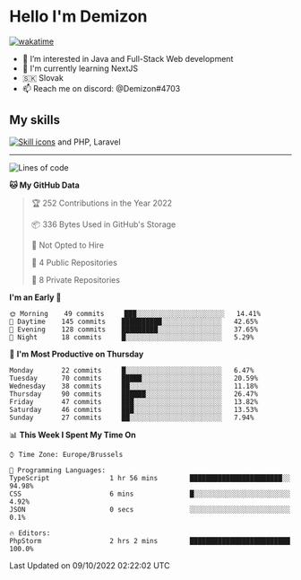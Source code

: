 # Hello I'm Demizon
[![wakatime](https://wakatime.com/badge/user/6ad1949f-d6d7-44f9-9eee-c35e54cc499b.svg)](https://wakatime.com/@6ad1949f-d6d7-44f9-9eee-c35e54cc499b)
- 👀 I’m interested in Java and Full-Stack Web development
- 🌱 I'm currently learning NextJS
- 🇸🇰 Slovak
- 📫 Reach me on discord: @Demizon#4703

## My skills
[![Skill icons](https://skillicons.dev/icons?i=java,js,ts,html,css,react,py,git,docker,linux,mysql,mongo&theme=dark)](https://github.com/Demizon3433) and PHP, Laravel

---

<!--START_SECTION:waka-->
![Lines of code](https://img.shields.io/badge/From%20Hello%20World%20I%27ve%20Written-44%20Thousand%20lines%20of%20code-blue)

**🐱 My GitHub Data** 

> 🏆 252 Contributions in the Year 2022
 > 
> 📦 336 Bytes Used in GitHub's Storage 
 > 
> 🚫 Not Opted to Hire
 > 
> 📜 4 Public Repositories 
 > 
> 🔑 8 Private Repositories  
 > 
**I'm an Early 🐤** 

```text
🌞 Morning    49 commits     ███░░░░░░░░░░░░░░░░░░░░░░   14.41% 
🌆 Daytime    145 commits    ██████████░░░░░░░░░░░░░░░   42.65% 
🌃 Evening    128 commits    █████████░░░░░░░░░░░░░░░░   37.65% 
🌙 Night      18 commits     █░░░░░░░░░░░░░░░░░░░░░░░░   5.29%

```
📅 **I'm Most Productive on Thursday** 

```text
Monday       22 commits     █░░░░░░░░░░░░░░░░░░░░░░░░   6.47% 
Tuesday      70 commits     █████░░░░░░░░░░░░░░░░░░░░   20.59% 
Wednesday    38 commits     ██░░░░░░░░░░░░░░░░░░░░░░░   11.18% 
Thursday     90 commits     ██████░░░░░░░░░░░░░░░░░░░   26.47% 
Friday       47 commits     ███░░░░░░░░░░░░░░░░░░░░░░   13.82% 
Saturday     46 commits     ███░░░░░░░░░░░░░░░░░░░░░░   13.53% 
Sunday       27 commits     ██░░░░░░░░░░░░░░░░░░░░░░░   7.94%

```


📊 **This Week I Spent My Time On** 

```text
⌚︎ Time Zone: Europe/Brussels

💬 Programming Languages: 
TypeScript               1 hr 56 mins        ███████████████████████░░   94.98% 
CSS                      6 mins              █░░░░░░░░░░░░░░░░░░░░░░░░   4.92% 
JSON                     0 secs              ░░░░░░░░░░░░░░░░░░░░░░░░░   0.1%

🔥 Editors: 
PhpStorm                 2 hrs 2 mins        █████████████████████████   100.0%

```


 Last Updated on 09/10/2022 02:22:02 UTC
<!--END_SECTION:waka-->
